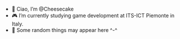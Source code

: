 - 👋 Ciao, I’m @Cheesecake
- 🎮 I’m currently studying game development 
      at ITS-ICT Piemonte in Italy.
- 📝 Some random things may appear here ^-^
